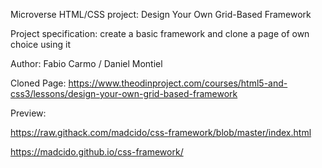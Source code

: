 Microverse HTML/CSS project: Design Your Own Grid-Based Framework 

Project specification: create a basic framework and clone a page of own choice using it

Author: Fabio Carmo / Daniel Montiel

Cloned Page: https://www.theodinproject.com/courses/html5-and-css3/lessons/design-your-own-grid-based-framework

Preview:

https://raw.githack.com/madcido/css-framework/blob/master/index.html

https://madcido.github.io/css-framework/

